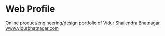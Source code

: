 Web Profile
===========

Online product/engineering/design portfolio of Vidur Shailendra Bhatnagar
www.vidurbhatnagar.com
